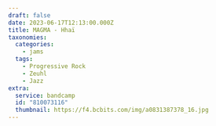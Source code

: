 ```yaml
---
draft: false
date: 2023-06-17T12:13:00.000Z
title: MAGMA - Hhaï
taxonomies:
  categories:
    - jams
  tags:
    - Progressive Rock
    - Zeuhl
    - Jazz
extra:
  service: bandcamp
  id: "810073116"
  thumbnail: https://f4.bcbits.com/img/a0831387378_16.jpg
---
```

